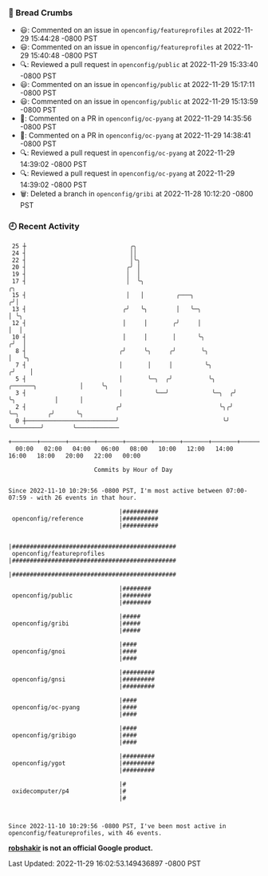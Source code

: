 ### 🍞 Bread Crumbs

 * 😃: Commented on an issue in `openconfig/featureprofiles` at 2022-11-29 15:44:28 -0800 PST
 * 😃: Commented on an issue in `openconfig/featureprofiles` at 2022-11-29 15:40:48 -0800 PST
 * 🔍: Reviewed a pull request in  `openconfig/public` at 2022-11-29 15:33:40 -0800 PST
 * 😃: Commented on an issue in `openconfig/public` at 2022-11-29 15:17:11 -0800 PST
 * 😃: Commented on an issue in `openconfig/public` at 2022-11-29 15:13:59 -0800 PST
 * 💬: Commented on a PR in  `openconfig/oc-pyang` at 2022-11-29 14:35:56 -0800 PST
 * 💬: Commented on a PR in  `openconfig/oc-pyang` at 2022-11-29 14:38:41 -0800 PST
 * 🔍: Reviewed a pull request in  `openconfig/oc-pyang` at 2022-11-29 14:39:02 -0800 PST
 * 🔍: Reviewed a pull request in  `openconfig/oc-pyang` at 2022-11-29 14:39:02 -0800 PST
 * 🗑: Deleted a branch in `openconfig/gribi` at 2022-11-28 10:12:20 -0800 PST

### 🕘 Recent Activity
```
 25 ┼                             ╭╮
 24 ┤                             ││
 22 ┤                             │╰╮
 20 ┤                            ╭╯ │
 19 ┤                            │  │
 17 ┤                            │  ╰╮                                                ╭╮
 15 ┤                            │   │         ╭───╮                                 ╭╯│
 13 ┤                           ╭╯   ╰╮        │   ╰─╮                               │ ╰╮
 12 ┤                           │     │       ╭╯     │                               │  │
 10 ┤                           │     │       │      ╰╮                             ╭╯  │
  8 ┤                          ╭╯     ╰╮     ╭╯       ╰╮                            │   ╰╮
  7 ┤                          │       │     │         ╰╮                          ╭╯    │
  5 ┤                          │       ╰─╮  ╭╯          ╰╮     ╭──────╮            │     ╰╮
  3 ┤                          │         ╰──╯            ╰─╮  ╭╯      ╰╮           │      │
  2 ┤                         ╭╯                           ╰╮╭╯        ╰─╮        ╭╯      ╰╮
  0 ┼─────────────────────────╯                             ╰╯           ╰────────╯        ╰────────────
    +───────+───────+───────+───────+───────+───────+───────+───────+───────+───────+───────+───────+────
  00:00   02:00   04:00   06:00   08:00   10:00   12:00   14:00   16:00   18:00   20:00   22:00   00:00   

						Commits by Hour of Day


Since 2022-11-10 10:29:56 -0800 PST, I'm most active between 07:00-07:59 - with 26 events in that hour.

```



```
                               |##########
 openconfig/reference          |##########
                               |##########

                               |##############################################
 openconfig/featureprofiles    |##############################################
                               |##############################################

                               |########
 openconfig/public             |########
                               |########

                               |#####
 openconfig/gribi              |#####
                               |#####

                               |####
 openconfig/gnoi               |####
                               |####

                               |#########
 openconfig/gnsi               |#########
                               |#########

                               |####
 openconfig/oc-pyang           |####
                               |####

                               |####
 openconfig/gribigo            |####
                               |####

                               |#########
 openconfig/ygot               |#########
                               |#########

                               |#
 oxidecomputer/p4              |#
                               |#



Since 2022-11-10 10:29:56 -0800 PST, I've been most active in openconfig/featureprofiles, with 46 events.

```
**[robshakir](mailto:robjs@google.com) is not an official Google product.**  


Last Updated: 2022-11-29 16:02:53.149436897 -0800 PST
